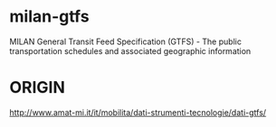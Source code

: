milan-gtfs
==========

MILAN General Transit Feed Specification (GTFS) -  The public transportation schedules and associated geographic information


ORIGIN
==========
http://www.amat-mi.it/it/mobilita/dati-strumenti-tecnologie/dati-gtfs/

